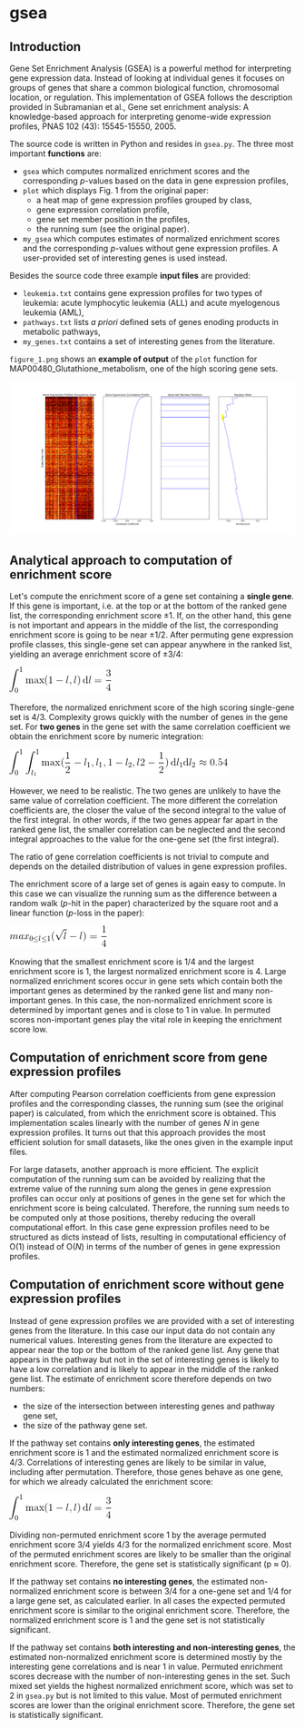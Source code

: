 # gsea

## Introduction
Gene Set Enrichment Analysis (GSEA) is a powerful method for interpreting gene expression data. Instead of looking at individual genes it focuses on groups of genes that share a common biological function, chromosomal location, or regulation. This implementation of GSEA follows the description provided in Subramanian et al., Gene set enrichment analysis: A knowledge-based approach for interpreting genome-wide expression profiles, PNAS 102 (43): 15545-15550, 2005.

The source code is written in Python and resides in `gsea.py`. The three most important __functions__ are:
* `gsea` which computes normalized enrichment scores and the corresponding _p_-values based on the data in gene expression profiles,
* `plot` which displays Fig. 1 from the original paper: 
  * a heat map of gene expression profiles grouped by class,
  * gene expression correlation profile,
  * gene set member position in the profiles, 
  * the running sum (see the original paper).
* `my_gsea` which computes estimates of normalized enrichment scores and the corresponding _p_-values without gene expression profiles. A user-provided set of interesting genes is used instead.

Besides the source code three example __input files__ are provided:
* `leukemia.txt` contains gene expression profiles for two types of leukemia: acute lymphocytic leukemia (ALL) and acute myelogenous leukemia (AML),
* `pathways.txt` lists _a priori_ defined sets of genes enoding products in metabolic pathways,
* `my_genes.txt` contains a set of interesting genes from the literature.

`figure_1.png` shows an __example of output__ of the `plot` function for MAP00480_Glutathione_metabolism, one of the high scoring gene sets.

![plot](figure_1.png)

## Analytical approach to computation of enrichment score
Let's compute the enrichment score of a gene set containing a __single gene__. If this gene is important, i.e. at the top or at the bottom of the ranked gene list, the corresponding enrichment score ±1. If, on the other hand, this gene is not important and appears in the middle of the list, the corresponding enrichment score is going to be near ±1/2. After permuting gene expression profile classes, this single-gene set can appear anywhere in the ranked list, yielding an average enrichment score of ±3/4:

![integral1](int1.gif)

Therefore, the normalized enrichment score of the high scoring single-gene set is 4/3. Complexity grows quickly with the number of genes in the gene set. For __two genes__ in the gene set with the same correlation coefficient we obtain the enrichment score by numeric integration:

![integral2](int2.gif)

However, we need to be realistic. The two genes are unlikely to have the same value of correlation coefficient. The more different the correlation coefficients are, the closer the value of the second integral to the value of the first integral. In other words, if the two genes appear far apart in the ranked gene list, the smaller correlation can be neglected and the second integral approaches to the value for the one-gene set (the first integral).

The ratio of gene correlation coefficients is not trivial to compute and depends on the detailed distribution of values in gene expression profiles.

The enrichment score of a large set of genes is again easy to compute. In this case we can visualize the running sum as the difference between a random walk (_p_-hit in the paper) characterized by the square root and a linear function (_p_-loss in the paper):

![random_walk](random_walk.gif)

Knowing that the smallest enrichment score is 1/4 and the largest enrichment score is 1, the largest normalized enrichment score is 4. Large normalized enrichment scores occur in gene sets which contain both the important genes as determined by the ranked gene list and many non-important genes. In this case, the non-normalized enrichment score is determined by important genes and is close to 1 in value. In permuted scores non-important genes play the vital role in keeping the enrichment score low.

## Computation of enrichment score from gene expression profiles
After computing Pearson correlation coefficients from gene expression profiles and the corresponding classes, the running sum (see the original paper) is calculated, from which the enrichment score is obtained. This implementation scales linearly with the number of genes _N_ in gene expression profiles. It turns out that this approach provides the most efficient solution for small datasets, like the ones given in the example input files.

For large datasets, another approach is more efficient. The explicit computation of the running sum can be avoided by realizing that the extreme value of the running sum along the genes in gene expression profiles can occur only at positions of genes in the gene set for which the enrichment score is being calculated. Therefore, the running sum needs to be computed only at those positions, thereby reducing the overall computational effort. In this case gene expression profiles need to be structured as dicts instead of lists, resulting in computational efficiency of O(1) instead of O(_N_) in terms of the number of genes in gene expression profiles.

## Computation of enrichment score without gene expression profiles
Instead of gene expression profiles we are provided with a set of interesting genes from the literature. In this case our input data do not contain any numerical values. Interesting genes from the literature are expected to appear near the top or the bottom of the ranked gene list. Any gene that appears in the pathway but not in the set of interesting genes is likely to have a low correlation and is likely to appear in the middle of the ranked gene list. The estimate of enrichment score therefore depends on two numbers:
* the size of the intersection between interesting genes and pathway gene set,
* the size of the pathway gene set.

If the pathway set contains __only interesting genes__, the estimated enrichment score is 1 and the estimated normalized enrichment score is 4/3. Correlations of interesting genes are likely to be similar in value, including after permutation. Therefore, those genes behave as one gene, for which we already calculated the enrichment score:

![integral1](int1.gif)

Dividing non-permuted enrichment score 1 by the average permuted enrichment score 3/4 yields 4/3 for the normalized enrichment score. Most of the permuted enrichment scores are likely to be smaller than the original enrichment score. Therefore, the gene set is statistically significant (p ≈ 0).

If the pathway set contains __no interesting genes__, the estimated non-normalized enrichment score is between 3/4 for a one-gene set and 1/4 for a large gene set, as calculated earlier. In all cases the expected permuted enrichment score is similar to the original enrichment score. Therefore, the normalized enrichment score is 1 and the gene set is not statistically significant.

If the pathway set contains __both interesting and non-interesting genes__, the estimated non-normalized enrichment score is determined mostly by the interesting gene correlations and is near 1 in value. Permuted enrichment scores decrease with the number of non-interesting genes in the set. Such mixed set yields the highest normalized enrichment score, which was set to 2 in `gsea.py` but is not limited to this value. Most of permuted enrichment scores are lower than the original enrichment score. Therefore, the gene set is statistically significant.
